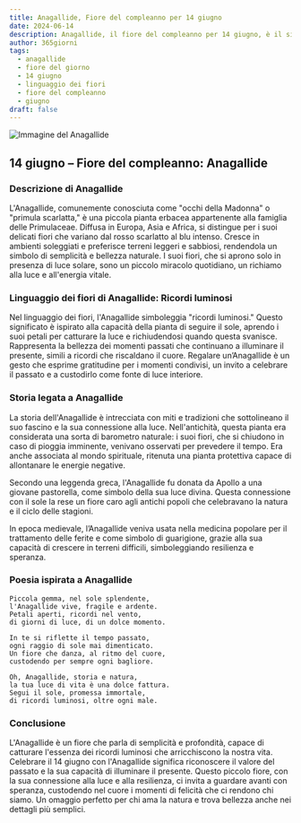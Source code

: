 ```yaml
---
title: Anagallide, Fiore del compleanno per 14 giugno
date: 2024-06-14
description: Anagallide, il fiore del compleanno per 14 giugno, è il simbolo di Ricordi luminosi. Scopri il suo significato unico, le storie affascinanti e la poesia che celebra la sua bellezza.
author: 365giorni
tags:
  - anagallide
  - fiore del giorno
  - 14 giugno
  - linguaggio dei fiori
  - fiore del compleanno
  - giugno
draft: false
---
```


![Immagine del Anagallide](https://cdn.pixabay.com/photo/2016/03/14/07/44/scarlet-pimpernel-1255079_960_720.jpg)

## 14 giugno – Fiore del compleanno: Anagallide

### Descrizione di Anagallide

L'Anagallide, comunemente conosciuta come "occhi della Madonna" o "primula scarlatta," è una piccola pianta erbacea appartenente alla famiglia delle Primulaceae. Diffusa in Europa, Asia e Africa, si distingue per i suoi delicati fiori che variano dal rosso scarlatto al blu intenso. Cresce in ambienti soleggiati e preferisce terreni leggeri e sabbiosi, rendendola un simbolo di semplicità e bellezza naturale. I suoi fiori, che si aprono solo in presenza di luce solare, sono un piccolo miracolo quotidiano, un richiamo alla luce e all'energia vitale.

### Linguaggio dei fiori di Anagallide: Ricordi luminosi

Nel linguaggio dei fiori, l'Anagallide simboleggia "ricordi luminosi." Questo significato è ispirato alla capacità della pianta di seguire il sole, aprendo i suoi petali per catturare la luce e richiudendosi quando questa svanisce. Rappresenta la bellezza dei momenti passati che continuano a illuminare il presente, simili a ricordi che riscaldano il cuore. Regalare un’Anagallide è un gesto che esprime gratitudine per i momenti condivisi, un invito a celebrare il passato e a custodirlo come fonte di luce interiore.

### Storia legata a Anagallide

La storia dell'Anagallide è intrecciata con miti e tradizioni che sottolineano il suo fascino e la sua connessione alla luce. Nell'antichità, questa pianta era considerata una sorta di barometro naturale: i suoi fiori, che si chiudono in caso di pioggia imminente, venivano osservati per prevedere il tempo. Era anche associata al mondo spirituale, ritenuta una pianta protettiva capace di allontanare le energie negative.

Secondo una leggenda greca, l'Anagallide fu donata da Apollo a una giovane pastorella, come simbolo della sua luce divina. Questa connessione con il sole la rese un fiore caro agli antichi popoli che celebravano la natura e il ciclo delle stagioni.

In epoca medievale, l’Anagallide veniva usata nella medicina popolare per il trattamento delle ferite e come simbolo di guarigione, grazie alla sua capacità di crescere in terreni difficili, simboleggiando resilienza e speranza.

### Poesia ispirata a Anagallide

```
Piccola gemma, nel sole splendente,  
l'Anagallide vive, fragile e ardente.  
Petali aperti, ricordi nel vento,  
di giorni di luce, di un dolce momento.  

In te si riflette il tempo passato,  
ogni raggio di sole mai dimenticato.  
Un fiore che danza, al ritmo del cuore,  
custodendo per sempre ogni bagliore.  

Oh, Anagallide, storia e natura,  
la tua luce di vita è una dolce fattura.  
Segui il sole, promessa immortale,  
di ricordi luminosi, oltre ogni male.  
```

### Conclusione

L'Anagallide è un fiore che parla di semplicità e profondità, capace di catturare l'essenza dei ricordi luminosi che arricchiscono la nostra vita. Celebrare il 14 giugno con l'Anagallide significa riconoscere il valore del passato e la sua capacità di illuminare il presente. Questo piccolo fiore, con la sua connessione alla luce e alla resilienza, ci invita a guardare avanti con speranza, custodendo nel cuore i momenti di felicità che ci rendono chi siamo. Un omaggio perfetto per chi ama la natura e trova bellezza anche nei dettagli più semplici.